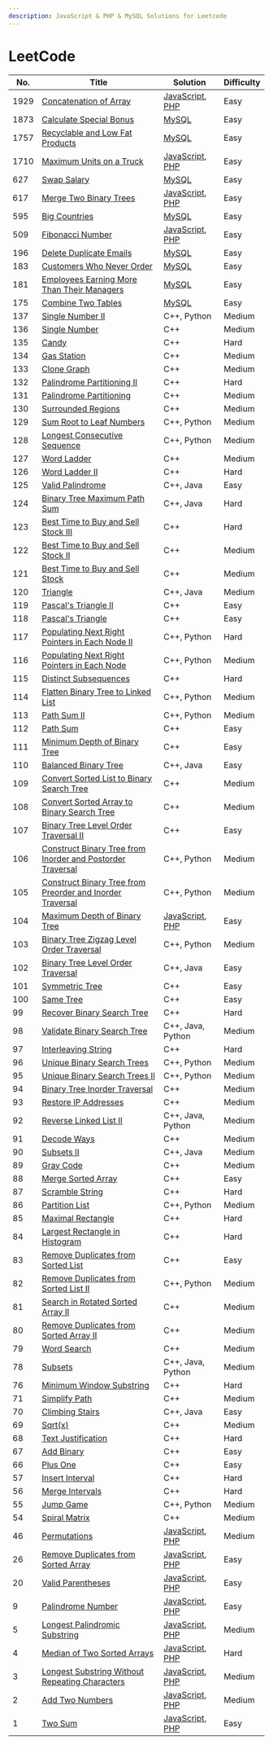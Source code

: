 ```yaml
---
description: JavaScript & PHP & MySQL Solutions for Leetcode
---
```


# LeetCode

| No.  | Title                                                                                                                                                   | Solution                                                                                                                                                                  | Difficulty |
| ---- | ------------------------------------------------------------------------------------------------------------------------------------------------------- | ------------------------------------------------------------------------------------------------------------------------------------------------------------------------- | ---------- |
| 1929 | [Concatenation of Array](problems/1929.-concatenation-of-array.md)                                                                                      | [JavaScript](problems/1929.-concatenation-of-array.md#javascript), [PHP](problems/1929.-concatenation-of-array.md#javascript-1)                                           | Easy       |
| 1873 | [Calculate Special Bonus](problems/1873.-calculate-special-bonus.md)                                                                                    | [MySQL](problems/1873.-calculate-special-bonus.md#javascript)                                                                                                             | Easy       |
| 1757 | [Recyclable and Low Fat Products](problems/1757.-recyclable-and-low-fat-products.md)                                                                    | [MySQL](problems/1757.-recyclable-and-low-fat-products.md#javascript)                                                                                                     | Easy       |
| 1710 | [Maximum Units on a Truck](problems/1710.-maximum-units-on-a-truck.md)                                                                                  | [JavaScript](problems/1710.-maximum-units-on-a-truck.md#javascript), [PHP](problems/1710.-maximum-units-on-a-truck.md#javascript-1)                                       | Easy       |
| 627  | [Swap Salary](problems/627.-swap-salary.md)                                                                                                             | [MySQL](problems/627.-swap-salary.md#javascript)                                                                                                                          | Easy       |
| 617  | [Merge Two Binary Trees](problems/617.-merge-two-binary-trees.md)                                                                                       | [JavaScript](problems/617.-merge-two-binary-trees.md#javascript), [PHP](problems/617.-merge-two-binary-trees.md#javascript-1)                                             | Easy       |
| 595  | [Big Countries](problems/595.-big-countries.md)                                                                                                         | [MySQL](problems/595.-big-countries.md#javascript)                                                                                                                        | Easy       |
| 509  | [Fibonacci Number](problems/509.-fibonacci-number.md)                                                                                                   | [JavaScript](problems/509.-fibonacci-number.md#javascript), [PHP](problems/509.-fibonacci-number.md#javascript-1)                                                         | Easy       |
| 196  | [Delete Duplicate Emails](problems/196.-delete-duplicate-emails.md)                                                                                     | [MySQL](problems/196.-delete-duplicate-emails.md#javascript)                                                                                                              | Easy       |
| 183  | [Customers Who Never Order](problems/183.-customers-who-never-order.md)                                                                                 | [MySQL](problems/183.-customers-who-never-order.md#javascript)                                                                                                            | Easy       |
| 181  | [Employees Earning More Than Their Managers](problems/181.-employees-earning-more-than-their-managers.md)                                               | [MySQL](problems/181.-employees-earning-more-than-their-managers.md#javascript)                                                                                           | Easy       |
| 175  | [Combine Two Tables](problems/175.-combine-two-tables.md)                                                                                               | [MySQL](problems/175.-combine-two-tables.md#javascript)                                                                                                                   | Easy       |
| 137  | [Single Number II](https://leetcode.com/problems/single-number-ii/)                                                                                     | C++, Python                                                                                                                                                               | Medium     |
| 136  | [Single Number](https://leetcode.com/problems/single-number/)                                                                                           | C++                                                                                                                                                                       | Medium     |
| 135  | [Candy](https://leetcode.com/problems/candy/)                                                                                                           | C++                                                                                                                                                                       | Hard       |
| 134  | [Gas Station](https://leetcode.com/problems/gas-station/)                                                                                               | C++                                                                                                                                                                       | Medium     |
| 133  | [Clone Graph](https://leetcode.com/problems/clone-graph/)                                                                                               | C++                                                                                                                                                                       | Medium     |
| 132  | [Palindrome Partitioning II](https://leetcode.com/problems/palindrome-partitioning-ii/)                                                                 | C++                                                                                                                                                                       | Hard       |
| 131  | [Palindrome Partitioning](https://leetcode.com/problems/palindrome-partitioning/)                                                                       | C++                                                                                                                                                                       | Medium     |
| 130  | [Surrounded Regions](https://leetcode.com/problems/surrounded-regions/)                                                                                 | C++                                                                                                                                                                       | Medium     |
| 129  | [Sum Root to Leaf Numbers](https://leetcode.com/problems/sum-root-to-leaf-numbers/)                                                                     | C++, Python                                                                                                                                                               | Medium     |
| 128  | [Longest Consecutive Sequence](https://leetcode.com/problems/longest-consecutive-sequence/)                                                             | C++, Python                                                                                                                                                               | Medium     |
| 127  | [Word Ladder](https://leetcode.com/problems/word-ladder/)                                                                                               | C++                                                                                                                                                                       | Medium     |
| 126  | [Word Ladder II](https://leetcode.com/problems/word-ladder-ii/)                                                                                         | C++                                                                                                                                                                       | Hard       |
| 125  | [Valid Palindrome](https://leetcode.com/problems/valid-palindrome/)                                                                                     | C++, Java                                                                                                                                                                 | Easy       |
| 124  | [Binary Tree Maximum Path Sum](https://leetcode.com/problems/binary-tree-maximum-path-sum/)                                                             | C++, Java                                                                                                                                                                 | Hard       |
| 123  | [Best Time to Buy and Sell Stock III](https://leetcode.com/problems/best-time-to-buy-and-sell-stock-iii/)                                               | C++                                                                                                                                                                       | Hard       |
| 122  | [Best Time to Buy and Sell Stock II](https://leetcode.com/problems/best-time-to-buy-and-sell-stock-ii/)                                                 | C++                                                                                                                                                                       | Medium     |
| 121  | [Best Time to Buy and Sell Stock](https://leetcode.com/problems/best-time-to-buy-and-sell-stock/)                                                       | C++                                                                                                                                                                       | Medium     |
| 120  | [Triangle](https://leetcode.com/problems/triangle/)                                                                                                     | C++, Java                                                                                                                                                                 | Medium     |
| 119  | [Pascal's Triangle II](https://leetcode.com/problems/pascals-triangle-ii/)                                                                              | C++                                                                                                                                                                       | Easy       |
| 118  | [Pascal's Triangle](https://leetcode.com/problems/pascals-triangle/)                                                                                    | C++                                                                                                                                                                       | Easy       |
| 117  | [Populating Next Right Pointers in Each Node II](https://leetcode.com/problems/populating-next-right-pointers-in-each-node-ii/)                         | C++, Python                                                                                                                                                               | Hard       |
| 116  | [Populating Next Right Pointers in Each Node](https://leetcode.com/problems/populating-next-right-pointers-in-each-node/)                               | C++, Python                                                                                                                                                               | Medium     |
| 115  | [Distinct Subsequences](https://leetcode.com/problems/distinct-subsequences/)                                                                           | C++                                                                                                                                                                       | Hard       |
| 114  | [Flatten Binary Tree to Linked List](https://leetcode.com/problems/flatten-binary-tree-to-linked-list/)                                                 | C++, Python                                                                                                                                                               | Medium     |
| 113  | [Path Sum II](https://leetcode.com/problems/path-sum-ii/)                                                                                               | C++, Python                                                                                                                                                               | Medium     |
| 112  | [Path Sum](https://leetcode.com/problems/path-sum/)                                                                                                     | C++                                                                                                                                                                       | Easy       |
| 111  | [Minimum Depth of Binary Tree](https://leetcode.com/problems/minimum-depth-of-binary-tree/)                                                             | C++                                                                                                                                                                       | Easy       |
| 110  | [Balanced Binary Tree](https://leetcode.com/problems/balanced-binary-tree/)                                                                             | C++, Java                                                                                                                                                                 | Easy       |
| 109  | [Convert Sorted List to Binary Search Tree](https://leetcode.com/problems/convert-sorted-list-to-binary-search-tree/)                                   | C++                                                                                                                                                                       | Medium     |
| 108  | [Convert Sorted Array to Binary Search Tree](https://leetcode.com/problems/convert-sorted-array-to-binary-search-tree/)                                 | C++                                                                                                                                                                       | Medium     |
| 107  | [Binary Tree Level Order Traversal II](https://leetcode.com/problems/binary-tree-level-order-traversal-ii/)                                             | C++                                                                                                                                                                       | Easy       |
| 106  | [Construct Binary Tree from Inorder and Postorder Traversal](https://leetcode.com/problems/construct-binary-tree-from-inorder-and-postorder-traversal/) | C++, Python                                                                                                                                                               | Medium     |
| 105  | [Construct Binary Tree from Preorder and Inorder Traversal](https://leetcode.com/problems/construct-binary-tree-from-preorder-and-inorder-traversal/)   | C++, Python                                                                                                                                                               | Medium     |
| 104  | [Maximum Depth of Binary Tree](problems/104.-maximum-depth-of-binary-tree.md)                                                                           | [JavaScript](problems/104.-maximum-depth-of-binary-tree.md#javascript), [PHP](problems/104.-maximum-depth-of-binary-tree.md#javascript-1)                                 | Easy       |
| 103  | [Binary Tree Zigzag Level Order Traversal](https://leetcode.com/problems/binary-tree-zigzag-level-order-traversal/)                                     | C++, Python                                                                                                                                                               | Medium     |
| 102  | [Binary Tree Level Order Traversal](https://leetcode.com/problems/binary-tree-level-order-traversal/)                                                   | C++, Java                                                                                                                                                                 | Easy       |
| 101  | [Symmetric Tree](https://leetcode.com/problems/symmetric-tree/)                                                                                         | C++                                                                                                                                                                       | Easy       |
| 100  | [Same Tree](https://leetcode.com/problems/same-tree/)                                                                                                   | C++                                                                                                                                                                       | Easy       |
| 99   | [Recover Binary Search Tree](https://leetcode.com/problems/recover-binary-search-tree/)                                                                 | C++                                                                                                                                                                       | Hard       |
| 98   | [Validate Binary Search Tree](https://leetcode.com/problems/validate-binary-search-tree/)                                                               | C++, Java, Python                                                                                                                                                         | Medium     |
| 97   | [Interleaving String](https://leetcode.com/problems/interleaving-string/)                                                                               | C++                                                                                                                                                                       | Hard       |
| 96   | [Unique Binary Search Trees](https://leetcode.com/problems/unique-binary-search-trees/)                                                                 | C++, Python                                                                                                                                                               | Medium     |
| 95   | [Unique Binary Search Trees II](https://leetcode.com/problems/unique-binary-search-trees-ii/)                                                           | C++, Python                                                                                                                                                               | Medium     |
| 94   | [Binary Tree Inorder Traversal](https://leetcode.com/problems/binary-tree-inorder-traversal/)                                                           | C++                                                                                                                                                                       | Medium     |
| 93   | [Restore IP Addresses](https://leetcode.com/problems/restore-ip-addresses/)                                                                             | C++                                                                                                                                                                       | Medium     |
| 92   | [Reverse Linked List II](https://leetcode.com/problems/reverse-linked-list-ii/)                                                                         | C++, Java, Python                                                                                                                                                         | Medium     |
| 91   | [Decode Ways](https://leetcode.com/problems/decode-ways/)                                                                                               | C++                                                                                                                                                                       | Medium     |
| 90   | [Subsets II](https://leetcode.com/problems/subsets-ii/)                                                                                                 | C++, Java                                                                                                                                                                 | Medium     |
| 89   | [Gray Code](https://leetcode.com/problems/gray-code/)                                                                                                   | C++                                                                                                                                                                       | Medium     |
| 88   | [Merge Sorted Array](https://leetcode.com/problems/merge-sorted-array/)                                                                                 | C++                                                                                                                                                                       | Easy       |
| 87   | [Scramble String](https://leetcode.com/problems/scramble-string/)                                                                                       | C++                                                                                                                                                                       | Hard       |
| 86   | [Partition List](https://leetcode.com/problems/partition-list/)                                                                                         | C++, Python                                                                                                                                                               | Medium     |
| 85   | [Maximal Rectangle](https://leetcode.com/problems/maximal-rectangle/)                                                                                   | C++                                                                                                                                                                       | Hard       |
| 84   | [Largest Rectangle in Histogram](https://leetcode.com/problems/largest-rectangle-in-histogram/)                                                         | C++                                                                                                                                                                       | Hard       |
| 83   | [Remove Duplicates from Sorted List](https://leetcode.com/problems/remove-duplicates-from-sorted-list/)                                                 | C++                                                                                                                                                                       | Easy       |
| 82   | [Remove Duplicates from Sorted List II](https://leetcode.com/problems/remove-duplicates-from-sorted-list-ii/)                                           | C++, Python                                                                                                                                                               | Medium     |
| 81   | [Search in Rotated Sorted Array II](https://leetcode.com/problems/search-in-rotated-sorted-array-ii/)                                                   | C++                                                                                                                                                                       | Medium     |
| 80   | [Remove Duplicates from Sorted Array II](https://leetcode.com/problems/remove-duplicates-from-sorted-array-ii/)                                         | C++                                                                                                                                                                       | Medium     |
| 79   | [Word Search](https://leetcode.com/problems/word-search/)                                                                                               | C++                                                                                                                                                                       | Medium     |
| 78   | [Subsets](https://leetcode.com/problems/subsets/)                                                                                                       | C++, Java, Python                                                                                                                                                         | Medium     |
| 76   | [Minimum Window Substring](https://leetcode.com/problems/minimum-window-substring/)                                                                     | C++                                                                                                                                                                       | Hard       |
| 71   | [Simplify Path](https://leetcode.com/problems/simplify-path/)                                                                                           | C++                                                                                                                                                                       | Medium     |
| 70   | [Climbing Stairs](https://leetcode.com/problems/climbing-stairs/)                                                                                       | C++, Java                                                                                                                                                                 | Easy       |
| 69   | [Sqrt(x)](https://leetcode.com/problems/sqrtx/)                                                                                                         | C++                                                                                                                                                                       | Medium     |
| 68   | [Text Justification](https://leetcode.com/problems/text-justification/)                                                                                 | C++                                                                                                                                                                       | Hard       |
| 67   | [Add Binary](https://leetcode.com/problems/add-binary/)                                                                                                 | C++                                                                                                                                                                       | Easy       |
| 66   | [Plus One](https://leetcode.com/problems/plus-one/)                                                                                                     | C++                                                                                                                                                                       | Easy       |
| 57   | [Insert Interval](https://leetcode.com/problems/insert-interval/)                                                                                       | C++                                                                                                                                                                       | Hard       |
| 56   | [Merge Intervals](https://leetcode.com/problems/merge-intervals/)                                                                                       | C++                                                                                                                                                                       | Hard       |
| 55   | [Jump Game](https://leetcode.com/problems/jump-game/)                                                                                                   | C++, Python                                                                                                                                                               | Medium     |
| 54   | [Spiral Matrix](https://leetcode.com/problems/spiral-matrix/)                                                                                           | C++                                                                                                                                                                       | Medium     |
| 46   | [Permutations](problems/46.-permutations.md)                                                                                                            | [JavaScript](problems/46.-permutations.md#javascript), [PHP](problems/46.-permutations.md#javascript-1)                                                                   | Medium     |
| 26   | [Remove Duplicates from Sorted Array](problems/26.-remove-duplicates-from-sorted-array.md)                                                              | [JavaScript](problems/26.-remove-duplicates-from-sorted-array.md#javascript), [PHP](problems/26.-remove-duplicates-from-sorted-array.md#javascript-1)                     | Easy       |
| 20   | [Valid Parentheses](problems/20.-valid-parentheses.md)                                                                                                  | [JavaScript](problems/20.-valid-parentheses.md#javascript), [PHP](problems/20.-valid-parentheses.md#javascript-1)                                                         | Easy       |
| 9    | [Palindrome Number](problems/9.-palindrome-number.md)                                                                                                   | [JavaScript](problems/9.-palindrome-number.md#javascript), [PHP](problems/9.-palindrome-number.md#javascript-1)                                                           | Easy       |
| 5    | [Longest Palindromic Substring](problems/5.-longest-palindromic-substring.md)                                                                           | [JavaScript](problems/5.-longest-palindromic-substring.md#javascript), [PHP](problems/5.-longest-palindromic-substring.md#javascript-1)                                   | Medium     |
| 4    | [Median of Two Sorted Arrays](problems/4.-median-of-two-sorted-arrays.md)                                                                               | [JavaScript](problems/4.-median-of-two-sorted-arrays.md#javascript), [PHP](problems/4.-median-of-two-sorted-arrays.md#javascript-1)                                       | Hard       |
| 3    | [Longest Substring Without Repeating Characters](problems/3.-longest-substring-without-repeating-characters.md)                                         | [JavaScript](problems/3.-longest-substring-without-repeating-characters.md#javascript), [PHP](problems/3.-longest-substring-without-repeating-characters.md#javascript-1) | Medium     |
| 2    | [Add Two Numbers](problems/2.-add-two-numbers.md)                                                                                                       | [JavaScript](problems/2.-add-two-numbers.md#javascript), [PHP](problems/2.-add-two-numbers.md#javascript-1)                                                               | Medium     |
| 1    | [Two Sum](problems/1.-two-sum.md)                                                                                                                       | [JavaScript](problems/1.-two-sum.md#javascript), [PHP](problems/1.-two-sum.md#php)                                                                                        | Easy       |
